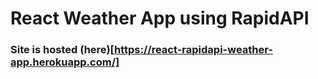 # React Weather App using RapidAPI

### Site is hosted (here)[https://react-rapidapi-weather-app.herokuapp.com/]
